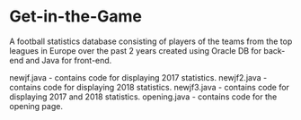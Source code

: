 # Get-in-the-Game
A football statistics database consisting of players of the teams from the top leagues in Europe over the past 2 years created using Oracle DB for back-end and Java for front-end.

newjf.java - contains code for displaying 2017 statistics.
newjf2.java - contains code for displaying 2018 statistics.
newjf3.java - contains code for displaying 2017 and 2018 statistics.
opening.java - contains code for the opening page.
